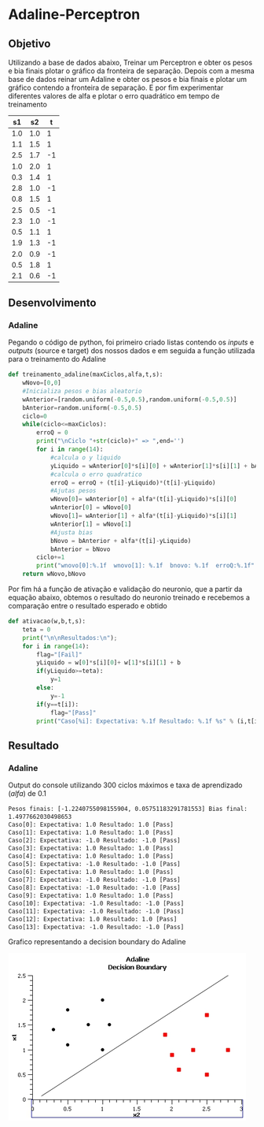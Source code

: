 # Adaline-Perceptron

## Objetivo

Utilizando a base de dados abaixo, Treinar um Perceptron e obter os pesos e bia finais
plotar o gráfico da fronteira de separação. Depois com a mesma base de dados reinar um
Adaline e obter os pesos e bia finais e plotar um gráfico contendo a fronteira de separação.
E por fim experimentar diferentes valores de alfa e plotar o erro quadrático em tempo de
treinamento

|  s1 |  s2 | t  |
|:---:|:---:|----|
| 1.0 | 1.0 | 1  |
| 1.1 | 1.5 | 1  |
| 2.5 | 1.7 | -1 |
| 1.0 | 2.0 | 1  |
| 0.3 | 1.4 | 1  |
| 2.8 | 1.0 | -1 |
| 0.8 | 1.5 | 1  |
| 2.5 | 0.5 | -1 |
| 2.3 | 1.0 | -1 |
| 0.5 | 1.1 | 1  |
| 1.9 | 1.3 | -1 |
| 2.0 | 0.9 | -1 |
| 0.5 | 1.8 | 1  |
| 2.1 | 0.6 | -1 |

## Desenvolvimento
### Adaline
Pegando o código de python, foi primeiro criado listas contendo os *inputs* e *outputs* (source e target) dos nossos dados 
e em seguida a função utilizada para o treinamento do Adaline

```python
def treinamento_adaline(maxCiclos,alfa,t,s):
    wNovo=[0,0]
    #Inicializa pesos e bias aleatorio
    wAnterior=[random.uniform(-0.5,0.5),random.uniform(-0.5,0.5)]
    bAnterior=random.uniform(-0.5,0.5)
    ciclo=0
    while(ciclo<=maxCiclos):
        erroQ = 0
        print("\nCiclo "+str(ciclo)+" => ",end='')
        for i in range(14):
            #calcula o y liquido
            yLiquido = wAnterior[0]*s[i][0] + wAnterior[1]*s[i][1] + bAnterior
            #calcula o erro quadratico
            erroQ = erroQ + (t[i]-yLiquido)*(t[i]-yLiquido)
            #Ajutas pesos
            wNovo[0]= wAnterior[0] + alfa*(t[i]-yLiquido)*s[i][0]
            wAnterior[0] = wNovo[0]
            wNovo[1]= wAnterior[1] + alfa*(t[i]-yLiquido)*s[i][1]
            wAnterior[1] = wNovo[1]
            #Ajusta bias
            bNovo = bAnterior + alfa*(t[i]-yLiquido)
            bAnterior = bNovo
        ciclo+=1
        print("wnovo[0]:%.1f  wnovo[1]: %.1f  bnovo: %.1f  erroQ:%.1f" % (wNovo[0],wNovo[1],bNovo,erroQ));
    return wNovo,bNovo
```
Por fim há a função de ativação e validação do neuronio, que a partir da equação abaixo, 
obtemos o resultado do neuronio treinado e recebemos a comparação entre o resultado esperado e obtido

```python
def ativacao(w,b,t,s):
    teta = 0
    print("\n\nResultados:\n");
    for i in range(14):
        flag="[Fail]"
        yLiquido = w[0]*s[i][0]+ w[1]*s[i][1] + b
        if(yLiquido>=teta):
            y=1
        else:
            y=-1
        if(y==t[i]):
            flag="[Pass]"
        print("Caso[%i]: Expectativa: %.1f Resultado: %.1f %s" % (i,t[i],y,flag))
```

## Resultado
### Adaline

Output do console utilizando 300 ciclos máximos e taxa de aprendizado (*alfa*) de 0.1
```
Pesos finais: [-1.2240755098155904, 0.05751183291781553] Bias final: 1.4977662030498653
Caso[0]: Expectativa: 1.0 Resultado: 1.0 [Pass]
Caso[1]: Expectativa: 1.0 Resultado: 1.0 [Pass]
Caso[2]: Expectativa: -1.0 Resultado: -1.0 [Pass]
Caso[3]: Expectativa: 1.0 Resultado: 1.0 [Pass]
Caso[4]: Expectativa: 1.0 Resultado: 1.0 [Pass]
Caso[5]: Expectativa: -1.0 Resultado: -1.0 [Pass]
Caso[6]: Expectativa: 1.0 Resultado: 1.0 [Pass]
Caso[7]: Expectativa: -1.0 Resultado: -1.0 [Pass]
Caso[8]: Expectativa: -1.0 Resultado: -1.0 [Pass]
Caso[9]: Expectativa: 1.0 Resultado: 1.0 [Pass]
Caso[10]: Expectativa: -1.0 Resultado: -1.0 [Pass]
Caso[11]: Expectativa: -1.0 Resultado: -1.0 [Pass]
Caso[12]: Expectativa: 1.0 Resultado: 1.0 [Pass]
Caso[13]: Expectativa: -1.0 Resultado: -1.0 [Pass]
```

Grafico representando a decision boundary do Adaline

<img src="https://github.com/R-drg/machine-learning-UFU/blob/main/adaline-perceptron/imagens/adalinegraph.jpg?raw=true">
